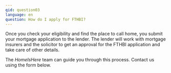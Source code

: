 ```yaml
---
qid: question03
language: en
question: How do I apply for FTHBI?
---
```

<p>Once you check your eligibility and find the place to call home, you submit your mortgage application to the lender. The lender will work with mortgage insurers and the solicitor to get an approval for the FTHBI application and take care of other details.</p>
<p>The <i>HomeIsHere</i> team can guide you through this process. Contact us using the form below.</p>
